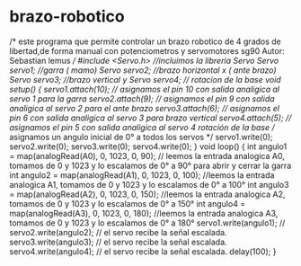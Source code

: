 # brazo-robotico
/*   este programa que permite controlar un brazo robotico de 4 grados    de libertad,de forma manual con potenciometros y servomotores sg90    Autor: Sebastian lemus   */  #include &lt;Servo.h>  //incluimos la librería Servo Servo servo1;          //garra ( mamo) Servo servo2;         //brazo horizontal x ( ante brazo) Servo servo3;         //brazo vertical y Servo servo4;         // rotacion de la base  void setup()  {    servo1.attach(10);  // asignamos el pin 10 con salida analigica al servo 1 para la garra   servo2.attach(9);  // asignamos el pin 9 con salida analigica al servo 2 para el ante brazo   servo3.attach(6);  // asignamos el pin 6 con salida analigica al servo 3 para brazo vertical   servo4.attach(5);  // asignamos el pin 5 con salida analigica al servo 4 rotación de la base    /*   asignamos un angulo inicial  de 0° a todos los servos         */            servo1.write(0);     servo2.write(0);     servo3.write(0);     servo4.write(0);   }   void loop()  {                               int angulo1 = map(analogRead(A0), 0, 1023, 0, 90);  // leemos la entrada analogica A0, tomamos de 0 y 1023 y lo escalamos de 0° a 90° para abrir y cerrar la garra   int angulo2 = map(analogRead(A1), 0, 1023, 0, 100); //leemos la entrada analogica A1, tomamos de 0 y 1023 y lo escalamos de 0° a 100°   int angulo3 = map(analogRead(A2), 0, 1023, 0, 150); //leemos la entrada analogica A2, tomamos de 0 y 1023 y lo escalamos de 0° a 150°   int angulo4 = map(analogRead(A3), 0, 1023, 0, 180); //leemos la entrada analogica A3, tomamos de 0 y 1023 y lo escalamos de 0° a 180°      servo1.write(angulo1);  //    servo2.write(angulo2);  // el servo recibe la señal escalada.   servo3.write(angulo3);  // el servo recibe la señal escalada.   servo4.write(angulo4);  // el servo recibe la señal escalada.   delay(100);             }
